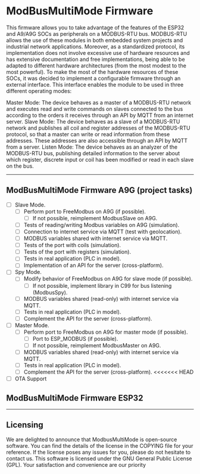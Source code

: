 # ModBusMultiMode Firmware

This firmware allows you to take advantage of the features of the ESP32 and A9/A9G SOCs as peripherals on a MODBUS-RTU bus. MODBUS-RTU allows the use of these modules in both embedded system projects and industrial network applications. Moreover, as a standardized protocol, its implementation does not involve excessive use of hardware resources and has extensive documentation and free implementations, being able to be adapted to different hardware architectures (from the most modest to the most powerful). To make the most of the hardware resources of these SOCs, it was decided to implement a configurable firmware through an external interface. This interface enables the module to be used in three different operating modes:

Master Mode: The device behaves as a master of a MODBUS-RTU network and executes read and write commands on slaves connected to the bus according to the orders it receives through an API by MQTT from an internet server.
Slave Mode: The device behaves as a slave of a MODBUS-RTU network and publishes all coil and register addresses of the MODBUS-RTU protocol, so that a master can write or read information from these addresses. These addresses are also accessible through an API by MQTT from a server.
Listen Mode: The device behaves as an analyzer of the MODBUS-RTU bus, publishing detailed information to the server about which register, discrete input or coil has been modified or read in each slave on the bus.

___

## ModBusMultiMode Firmware A9G (project tasks)

* [ ] Slave Mode.
  * [ ] Perform port to FreeModbus on A9G (if possible).
    * [ ] If not possible, reimplement ModbusSlave on A9G.
  * [ ] Tests of reading/writing Modbus variables on A9G (simulation).
  * [ ] Connection to internet service via MQTT (test with geolocation).
  * [ ] MODBUS variables shared with internet service via MQTT.
  * [ ] Tests of the port with coils (simulation).
  * [ ] Tests of the port with registers (simulation).
  * [ ] Tests in real application (PLC in model).
  * [ ] Implementation of an API for the server (cross-platform).

* [ ] Spy Mode.
  * [ ] Modify behavior of FreeModbus on A9G for slave mode (if possible).
    * [ ] If not possible, implement library in C99 for bus listening (ModbusSpy).
  * [ ] MODBUS variables shared (read-only) with internet service via MQTT.
  * [ ] Tests in real application (PLC in model).
  * [ ] Complement the API for the server (cross-platform).

* [ ] Master Mode.
  * [ ] Perform port to FreeModbus on A9G for master mode (if possible).
    * [ ] Port to ESP_MODBUS (if possible).
    * [ ] If not possible, reimplement ModbusMaster on A9G.
  * [ ] MODBUS variables shared (read-only) with internet service via MQTT.
  * [ ] Tests in real application (PLC in model).
  * [ ] Complement the API for the server (cross-platform).
<<<<<<< HEAD
* [ ] OTA Support

## ModBusMultiMode Firmware ESP32

___

## Licensing

We are delighted to announce that ModbusMultiMode is open-source software. You can find the details of the license in the COPYING file for your reference. If the license poses any issues for you, please do not hesitate to contact us. This software is licensed under the GNU General Public License (GPL). Your satisfaction and convenience are our priority
